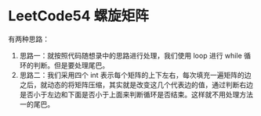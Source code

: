 # LeetCode54 螺旋矩阵

有两种思路：

1. 思路一：就按照代码随想录中的思路进行处理，我们使用 loop 进行 while 循环的判断。但是要处理尾巴。
2. 思路二：我们采用四个 int 表示每个矩阵的上下左右，每次填充一遍矩阵的边之后，就动态的将矩阵压缩，其实就是改变这几个代表边的值，通过判断右边是否小于左边和下面是否小于上面来判断循环是否结束。这样就不用处理方法一的尾巴。
